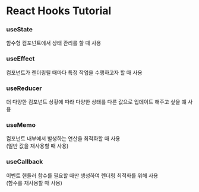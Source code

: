 # React Hooks Tutorial

### useState
함수형 컴포넌트에서 상태 관리를 할 때 사용

### useEffect
컴포넌트가 렌더링될 때마다 특정 작업을 수행하고자 할 때 사용

### useReducer
더 다양한 컴포넌트 상황에 따라 다양한 상태를 다른 값으로 업데이트 해주고 싶을 떄 사용

### useMemo
컴포넌트 내부에서 발생하는 연산을 최적화할 때 사용   
(일반 값을 재사용할 때 사용)

### useCallback
이벤트 핸들러 함수를 필요할 때만 생성하여 렌더링 최적화를 위해 사용   
(함수를 재사용할 때 사용)
